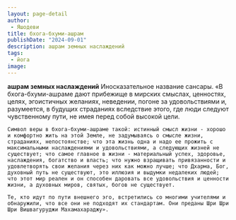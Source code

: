 ```yaml
---
layout: page-detail
author:
 - Яшодеви
title: бхога-бхуми-ашрам
publishDate: "2024-09-01"
description: ашрам земных наслаждений
tags:
 - йога
image: 
---
```


__ашрам земных наслаждений__
Иносказательное название сансары.
 «В бхога-бхуми-ашраме дают прибежище в мирских смыслах, ценностях, целях, эгоистичных желаниях, неведении, погоне за удовольствиями и, разумеется, в будущих страданиях вследствие этого, где люди следуют чувственному пути, не имея перед собой высокой цели. 
  
	Символ веры в бхога-бхуми-ашраме такой: истинный смысл жизни - хорошо и комфортно жить на этой Земле, не задумываясь о смысле жизни, страданиях, непостоянстве; что эта жизнь одна и надо ее прожить с максимальными наслаждениями и удовольствиями, а следующих жизней не существует; что самое главное в жизни - материальный успех, здоровье, наслаждения, богатство и власть; что нужно взращивать привязанности и удовлетворять свои желания через них как можно лучше; что Дхарма, Бог, духовный путь не существуют, это иллюзия и выдумки недалеких людей; что этот мир реален и он способен даровать все удовольствия и ценности жизни, а духовных миров, святых, богов не существует. 
  
	Те, кто идут по пути внешнего эго, встретились со многими учителями и обнаружили, что все они не подходят их стандартам. Они преданы Шри Шри Шри Вишвагуруджи Махамахараджу».

